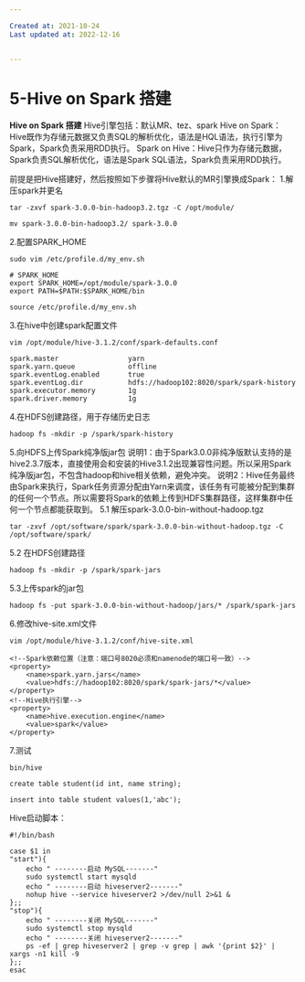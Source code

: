 ```yaml
---

Created at: 2021-10-24
Last updated at: 2022-12-16


---
```


# 5-Hive on Spark 搭建


**Hive on Spark 搭建**
Hive引擎包括：默认MR、tez、spark
Hive on Spark：Hive既作为存储元数据又负责SQL的解析优化，语法是HQL语法，执行引擎为Spark，Spark负责采用RDD执行。
Spark on Hive：Hive只作为存储元数据，Spark负责SQL解析优化，语法是Spark SQL语法，Spark负责采用RDD执行。

前提是把Hive搭建好，然后按照如下步骤将Hive默认的MR引擎换成Spark：
1.解压spark并更名
```
tar -zxvf spark-3.0.0-bin-hadoop3.2.tgz -C /opt/module/
```
```
mv spark-3.0.0-bin-hadoop3.2/ spark-3.0.0
```
2.配置SPARK\_HOME
```
sudo vim /etc/profile.d/my_env.sh
```
```
# SPARK_HOME
export SPARK_HOME=/opt/module/spark-3.0.0
export PATH=$PATH:$SPARK_HOME/bin
```
```
source /etc/profile.d/my_env.sh
```
3.在hive中创建spark配置文件
```
vim /opt/module/hive-3.1.2/conf/spark-defaults.conf
```
```
spark.master                 yarn
spark.yarn.queue             offline
spark.eventLog.enabled       true
spark.eventLog.dir           hdfs://hadoop102:8020/spark/spark-history
spark.executor.memory        1g
spark.driver.memory          1g
```
4.在HDFS创建路径，用于存储历史日志
```
hadoop fs -mkdir -p /spark/spark-history
```
5.向HDFS上传Spark纯净版jar包
说明1：由于Spark3.0.0非纯净版默认支持的是hive2.3.7版本，直接使用会和安装的Hive3.1.2出现兼容性问题。所以采用Spark纯净版jar包，不包含hadoop和hive相关依赖，避免冲突。
说明2：Hive任务最终由Spark来执行，Spark任务资源分配由Yarn来调度，该任务有可能被分配到集群的任何一个节点。所以需要将Spark的依赖上传到HDFS集群路径，这样集群中任何一个节点都能获取到。
5.1 解压spark-3.0.0-bin-without-hadoop.tgz
```
tar -zxvf /opt/software/spark/spark-3.0.0-bin-without-hadoop.tgz -C /opt/software/spark/
```
5.2 在HDFS创建路径
```
hadoop fs -mkdir -p /spark/spark-jars
```
5.3上传spark的jar包
```
hadoop fs -put spark-3.0.0-bin-without-hadoop/jars/* /spark/spark-jars
```
6.修改hive-site.xml文件
```
vim /opt/module/hive-3.1.2/conf/hive-site.xml
```
```
<!--Spark依赖位置（注意：端口号8020必须和namenode的端口号一致）-->
<property>
    <name>spark.yarn.jars</name>
    <value>hdfs://hadoop102:8020/spark/spark-jars/*</value>
</property>
<!--Hive执行引擎-->
<property>
    <name>hive.execution.engine</name>
    <value>spark</value>
</property>
```
7.测试
```
bin/hive
```
```
create table student(id int, name string);
```
```
insert into table student values(1,'abc');
```

Hive启动脚本：
```
#!/bin/bash

case $1 in
"start"){
    echo " --------启动 MySQL-------"
    sudo systemctl start mysqld
    echo " --------启动 hiveserver2-------"
    nohup hive --service hiveserver2 >/dev/null 2>&1 &
};;
"stop"){
    echo " --------关闭 MySQL-------"
    sudo systemctl stop mysqld
    echo " --------关闭 hiveserver2-------"
    ps -ef | grep hiveserver2 | grep -v grep | awk '{print $2}' | xargs -n1 kill -9
};;
esac
```

